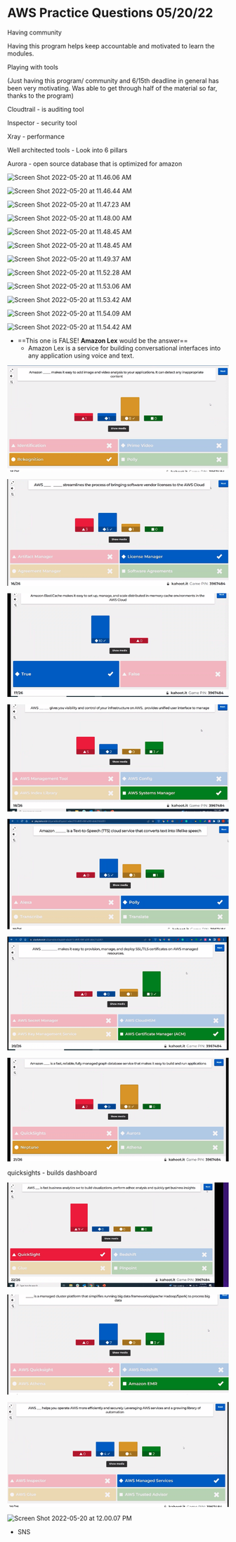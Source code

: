 # AWS Practice Questions 05/20/22

Having community 

Having this program helps keep accountable and motivated to learn the modules. 

Playing with tools

(Just having this program/ community and 6/15th deadline in general has been very motivating. Was able to get through half of the material so far, thanks to the program)

Cloudtrail - is auditing tool

Inspector - security tool 

Xray - performance

Well architected tools - Look into 6 pillars 

Aurora - open source database that is optimized for amazon

![Screen Shot 2022-05-20 at 11.46.06 AM](AWS%20Practice%20Questions%20052022.assets/Screen%20Shot%202022-05-20%20at%2011.46.06%20AM.png)

![Screen Shot 2022-05-20 at 11.46.44 AM](AWS%20Practice%20Questions%20052022.assets/Screen%20Shot%202022-05-20%20at%2011.46.44%20AM.png)

![Screen Shot 2022-05-20 at 11.47.23 AM](AWS%20Practice%20Questions%20052022.assets/Screen%20Shot%202022-05-20%20at%2011.47.23%20AM.png)

![Screen Shot 2022-05-20 at 11.48.00 AM](AWS%20Practice%20Questions%20052022.assets/Screen%20Shot%202022-05-20%20at%2011.48.00%20AM.png)

![Screen Shot 2022-05-20 at 11.48.45 AM](AWS%20Practice%20Questions%20052022.assets/Screen%20Shot%202022-05-20%20at%2011.48.45%20AM.png)

![Screen Shot 2022-05-20 at 11.48.45 AM](AWS%20Practice%20Questions%20052022.assets/Screen%20Shot%202022-05-20%20at%2011.48.45%20AM-3062785.png)

![Screen Shot 2022-05-20 at 11.49.37 AM](AWS%20Practice%20Questions%20052022.assets/Screen%20Shot%202022-05-20%20at%2011.49.37%20AM.png)

![Screen Shot 2022-05-20 at 11.52.28 AM](AWS%20Practice%20Questions%20052022.assets/Screen%20Shot%202022-05-20%20at%2011.52.28%20AM.png)

![Screen Shot 2022-05-20 at 11.53.06 AM](AWS%20Practice%20Questions%20052022.assets/Screen%20Shot%202022-05-20%20at%2011.53.06%20AM.png)

![Screen Shot 2022-05-20 at 11.53.42 AM](AWS%20Practice%20Questions%20052022.assets/Screen%20Shot%202022-05-20%20at%2011.53.42%20AM.png)

![Screen Shot 2022-05-20 at 11.54.09 AM](AWS%20Practice%20Questions%20052022.assets/Screen%20Shot%202022-05-20%20at%2011.54.09%20AM.png)

![Screen Shot 2022-05-20 at 11.54.42 AM](AWS%20Practice%20Questions%20052022.assets/Screen%20Shot%202022-05-20%20at%2011.54.42%20AM.png)

- ==This one is FALSE!  **Amazon Lex** would be the answer==
  - Amazon Lex is a service for building conversational interfaces into any application using voice and text.

![image-20220520115526684](AWS%20Practice%20Questions%20052022.assets/image-20220520115526684.png)

![image-20220520115603753](AWS%20Practice%20Questions%20052022.assets/image-20220520115603753.png)

![image-20220520115638660](AWS%20Practice%20Questions%20052022.assets/image-20220520115638660.png)

![image-20220520115713759](AWS%20Practice%20Questions%20052022.assets/image-20220520115713759.png)

![image-20220520115751488](AWS%20Practice%20Questions%20052022.assets/image-20220520115751488.png)

![image-20220520115823087](AWS%20Practice%20Questions%20052022.assets/image-20220520115823087.png)

![image-20220520115858946](AWS%20Practice%20Questions%20052022.assets/image-20220520115858946.png)

quicksights - builds dashboard

![image-20220520115951370](AWS%20Practice%20Questions%20052022.assets/image-20220520115951370.png)

![image-20220520120043976](AWS%20Practice%20Questions%20052022.assets/image-20220520120043976.png)

![image-20220520120120945](AWS%20Practice%20Questions%20052022.assets/image-20220520120120945.png)

![Screen Shot 2022-05-20 at 12.00.07 PM](AWS%20Practice%20Questions%20052022.assets/Screen%20Shot%202022-05-20%20at%2012.00.07%20PM.png)

- SNS 
